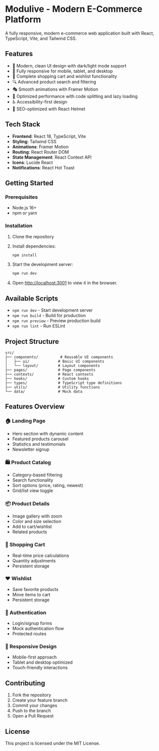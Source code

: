 # Modulive - Modern E-Commerce Platform

A fully responsive, modern e-commerce web application built with React, TypeScript, Vite, and Tailwind CSS.

## Features

- 🎨 Modern, clean UI design with dark/light mode support
- 📱 Fully responsive for mobile, tablet, and desktop
- 🛒 Complete shopping cart and wishlist functionality
- 🔍 Advanced product search and filtering
- 🎭 Smooth animations with Framer Motion
- 🚀 Optimized performance with code splitting and lazy loading
- ♿ Accessibility-first design
- 🎯 SEO-optimized with React Helmet

## Tech Stack

- **Frontend**: React 18, TypeScript, Vite
- **Styling**: Tailwind CSS
- **Animations**: Framer Motion
- **Routing**: React Router DOM
- **State Management**: React Context API
- **Icons**: Lucide React
- **Notifications**: React Hot Toast

## Getting Started

### Prerequisites

- Node.js 16+ 
- npm or yarn

### Installation

1. Clone the repository
2. Install dependencies:
   ```bash
   npm install
   ```

3. Start the development server:
   ```bash
   npm run dev
   ```

4. Open [http://localhost:3001](http://localhost:3001) to view it in the browser.

## Available Scripts

- `npm run dev` - Start development server
- `npm run build` - Build for production
- `npm run preview` - Preview production build
- `npm run lint` - Run ESLint

## Project Structure

```
src/
├── components/          # Reusable UI components
│   ├── ui/             # Basic UI components
│   └── layout/         # Layout components
├── pages/              # Page components
├── contexts/           # React contexts
├── hooks/              # Custom hooks
├── types/              # TypeScript type definitions
├── utils/              # Utility functions
└── data/               # Mock data
```

## Features Overview

### 🏠 Landing Page
- Hero section with dynamic content
- Featured products carousel
- Statistics and testimonials
- Newsletter signup

### 🛍️ Product Catalog
- Category-based filtering
- Search functionality
- Sort options (price, rating, newest)
- Grid/list view toggle

### 📦 Product Details
- Image gallery with zoom
- Color and size selection
- Add to cart/wishlist
- Related products

### 🛒 Shopping Cart
- Real-time price calculations
- Quantity adjustments
- Persistent storage

### ❤️ Wishlist
- Save favorite products
- Move items to cart
- Persistent storage

### 🔐 Authentication
- Login/signup forms
- Mock authentication flow
- Protected routes

### 📱 Responsive Design
- Mobile-first approach
- Tablet and desktop optimized
- Touch-friendly interactions

## Contributing

1. Fork the repository
2. Create your feature branch
3. Commit your changes
4. Push to the branch
5. Open a Pull Request

## License

This project is licensed under the MIT License.
